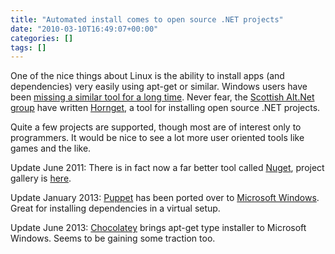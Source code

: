 ```yaml
---
title: "Automated install comes to open source .NET projects"
date: "2010-03-10T16:49:07+00:00"
categories: []
tags: []
---
```


One of the nice things about Linux is the ability to install apps (and dependencies) very easily using apt-get or similar. Windows users have been <a href="http://mikehadlow.blogspot.com/2009/11/make-working-with-open-source-breeze.html">missing a similar tool for a long time</a>. Never fear, the <a href="http://twitter.com/scotaltnet">Scottish Alt.Net group</a> have written <a href="http://code.google.com/p/hornget/">Hornget</a>, a tool for installing open source .NET projects.

Quite a few projects are supported, though most are of interest only to programmers. It would be nice to see a lot more user oriented tools like games and the like.

Update June 2011: There is in fact now a far better tool called <a href="http://nuget.codeplex.com/">Nuget</a>, project gallery is <a href="http://nuget.org/">here</a>.

Update January 2013: <a href="http://puppetlabs.com/">Puppet</a> has been ported over to <a href="http://docs.puppetlabs.com/guides/platforms.html">Microsoft Windows</a>. Great for installing dependencies in a virtual setup.

Update June 2013: <a href="http://chocolatey.org/">Chocolatey</a> brings apt-get type installer to Microsoft Windows. Seems to be gaining some traction too.

